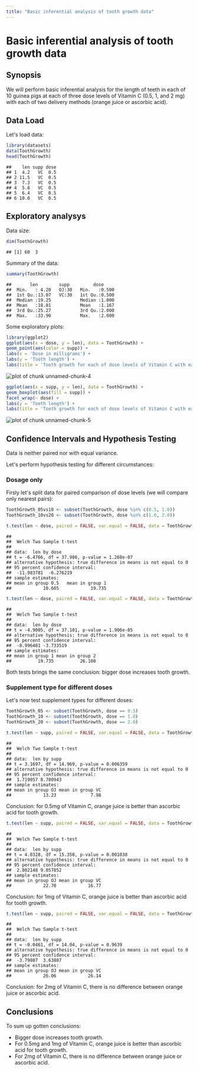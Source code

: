 ```yaml
---
title: "Basic inferential analysis of tooth growth data"
---
```


# Basic inferential analysis of tooth growth data

## Synopsis

We will perform basic inferential analysis for the length of teeth in each of 10 guinea pigs at each of three dose levels of Vitamin C (0.5, 1, and 2 mg) with each of two delivery methods (orange juice or ascorbic acid).

## Data Load

Let's load data:


```r
library(datasets)
data(ToothGrowth)
head(ToothGrowth)
```

```
##    len supp dose
## 1  4.2   VC  0.5
## 2 11.5   VC  0.5
## 3  7.3   VC  0.5
## 4  5.8   VC  0.5
## 5  6.4   VC  0.5
## 6 10.0   VC  0.5
```

## Exploratory analysys

Data size:


```r
dim(ToothGrowth)
```

```
## [1] 60  3
```

Summary of the data:


```r
summary(ToothGrowth)
```

```
##       len        supp         dose      
##  Min.   : 4.20   OJ:30   Min.   :0.500  
##  1st Qu.:13.07   VC:30   1st Qu.:0.500  
##  Median :19.25           Median :1.000  
##  Mean   :18.81           Mean   :1.167  
##  3rd Qu.:25.27           3rd Qu.:2.000  
##  Max.   :33.90           Max.   :2.000
```

Some exploratory plots:


```r
library(ggplot2)
ggplot(aes(x = dose, y = len), data = ToothGrowth) + 
geom_point(aes(color = supp)) +
labs(x = 'Dose in milligrams') +
labs(y = 'Tooth length') +
labs(title = 'Tooth growth for each of dose levels of Vitamin C with each of methods')
```

![plot of chunk unnamed-chunk-4](figure/unnamed-chunk-4-1.png) 


```r
ggplot(aes(x = supp, y = len), data = ToothGrowth) +
geom_boxplot(aes(fill = supp)) + 
facet_wrap(~ dose) +
labs(y = 'Tooth length') +
labs(title = 'Tooth growth for each of dose levels of Vitamin C with each of methods')
```

![plot of chunk unnamed-chunk-5](figure/unnamed-chunk-5-1.png) 

## Confidence Intervals and Hypothesis Testing

Data is neither paired nor with equal variance. 

Let's perform hypothesis testing for different circumstances:

### Dosage only

Firsly let's split data for paired comparison of dose levels (we will compare only nearest pairs):


```r
ToothGrowth_05vs10 <- subset(ToothGrowth, dose %in% c(0.5, 1.0))
ToothGrowth_10vs20 <- subset(ToothGrowth, dose %in% c(1.0, 2.0))
```


```r
t.test(len ~ dose, paired = FALSE, var.equal = FALSE, data = ToothGrowth_05vs10)
```

```
## 
## 	Welch Two Sample t-test
## 
## data:  len by dose
## t = -6.4766, df = 37.986, p-value = 1.268e-07
## alternative hypothesis: true difference in means is not equal to 0
## 95 percent confidence interval:
##  -11.983781  -6.276219
## sample estimates:
## mean in group 0.5   mean in group 1 
##            10.605            19.735
```


```r
t.test(len ~ dose, paired = FALSE, var.equal = FALSE, data = ToothGrowth_10vs20)
```

```
## 
## 	Welch Two Sample t-test
## 
## data:  len by dose
## t = -4.9005, df = 37.101, p-value = 1.906e-05
## alternative hypothesis: true difference in means is not equal to 0
## 95 percent confidence interval:
##  -8.996481 -3.733519
## sample estimates:
## mean in group 1 mean in group 2 
##          19.735          26.100
```

Both tests brings the same conclusion: bigger dose increases tooth growth.

### Supplement type for different doses

Let's now test supplement types for different doses:


```r
ToothGrowth_05 <- subset(ToothGrowth, dose == 0.5)
ToothGrowth_10 <- subset(ToothGrowth, dose == 1.0)
ToothGrowth_20 <- subset(ToothGrowth, dose == 2.0)
```


```r
t.test(len ~ supp, paired = FALSE, var.equal = FALSE, data = ToothGrowth_05)
```

```
## 
## 	Welch Two Sample t-test
## 
## data:  len by supp
## t = 3.1697, df = 14.969, p-value = 0.006359
## alternative hypothesis: true difference in means is not equal to 0
## 95 percent confidence interval:
##  1.719057 8.780943
## sample estimates:
## mean in group OJ mean in group VC 
##            13.23             7.98
```

Conclusion: for 0.5mg of Vitamin C, orange juice is better than ascorbic acid for tooth growth.


```r
t.test(len ~ supp, paired = FALSE, var.equal = FALSE, data = ToothGrowth_10)
```

```
## 
## 	Welch Two Sample t-test
## 
## data:  len by supp
## t = 4.0328, df = 15.358, p-value = 0.001038
## alternative hypothesis: true difference in means is not equal to 0
## 95 percent confidence interval:
##  2.802148 9.057852
## sample estimates:
## mean in group OJ mean in group VC 
##            22.70            16.77
```

Conclusion: for 1mg of Vitamin C, orange juice is better than ascorbic acid for tooth growth.


```r
t.test(len ~ supp, paired = FALSE, var.equal = FALSE, data = ToothGrowth_20)
```

```
## 
## 	Welch Two Sample t-test
## 
## data:  len by supp
## t = -0.0461, df = 14.04, p-value = 0.9639
## alternative hypothesis: true difference in means is not equal to 0
## 95 percent confidence interval:
##  -3.79807  3.63807
## sample estimates:
## mean in group OJ mean in group VC 
##            26.06            26.14
```

Conclusion: for 2mg of Vitamin C, there is no difference between orange juice or ascorbic acid.

## Conclusions

To sum up gotten conclusions:

* Bigger dose increases tooth growth.
* For 0.5mg and 1mg of Vitamin C, orange juice is better than ascorbic acid for tooth growth.
* For 2mg of Vitamin C, there is no difference between orange juice or ascorbic acid.

